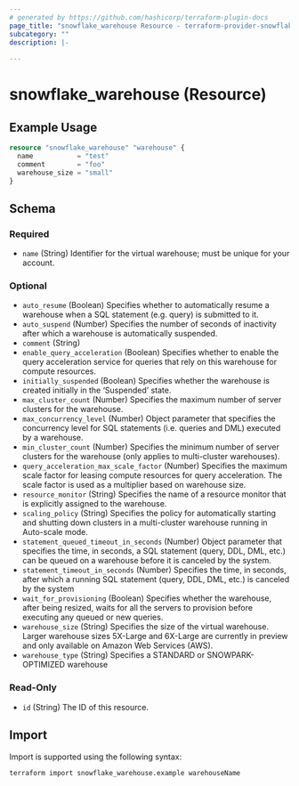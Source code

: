 ```yaml
---
# generated by https://github.com/hashicorp/terraform-plugin-docs
page_title: "snowflake_warehouse Resource - terraform-provider-snowflake"
subcategory: ""
description: |-
  
---
```


# snowflake_warehouse (Resource)



## Example Usage

```terraform
resource "snowflake_warehouse" "warehouse" {
  name           = "test"
  comment        = "foo"
  warehouse_size = "small"
}
```

<!-- schema generated by tfplugindocs -->
## Schema

### Required

- `name` (String) Identifier for the virtual warehouse; must be unique for your account.

### Optional

- `auto_resume` (Boolean) Specifies whether to automatically resume a warehouse when a SQL statement (e.g. query) is submitted to it.
- `auto_suspend` (Number) Specifies the number of seconds of inactivity after which a warehouse is automatically suspended.
- `comment` (String)
- `enable_query_acceleration` (Boolean) Specifies whether to enable the query acceleration service for queries that rely on this warehouse for compute resources.
- `initially_suspended` (Boolean) Specifies whether the warehouse is created initially in the ‘Suspended’ state.
- `max_cluster_count` (Number) Specifies the maximum number of server clusters for the warehouse.
- `max_concurrency_level` (Number) Object parameter that specifies the concurrency level for SQL statements (i.e. queries and DML) executed by a warehouse.
- `min_cluster_count` (Number) Specifies the minimum number of server clusters for the warehouse (only applies to multi-cluster warehouses).
- `query_acceleration_max_scale_factor` (Number) Specifies the maximum scale factor for leasing compute resources for query acceleration. The scale factor is used as a multiplier based on warehouse size.
- `resource_monitor` (String) Specifies the name of a resource monitor that is explicitly assigned to the warehouse.
- `scaling_policy` (String) Specifies the policy for automatically starting and shutting down clusters in a multi-cluster warehouse running in Auto-scale mode.
- `statement_queued_timeout_in_seconds` (Number) Object parameter that specifies the time, in seconds, a SQL statement (query, DDL, DML, etc.) can be queued on a warehouse before it is canceled by the system.
- `statement_timeout_in_seconds` (Number) Specifies the time, in seconds, after which a running SQL statement (query, DDL, DML, etc.) is canceled by the system
- `wait_for_provisioning` (Boolean) Specifies whether the warehouse, after being resized, waits for all the servers to provision before executing any queued or new queries.
- `warehouse_size` (String) Specifies the size of the virtual warehouse. Larger warehouse sizes 5X-Large and 6X-Large are currently in preview and only available on Amazon Web Services (AWS).
- `warehouse_type` (String) Specifies a STANDARD or SNOWPARK-OPTIMIZED warehouse

### Read-Only

- `id` (String) The ID of this resource.

## Import

Import is supported using the following syntax:

```shell
terraform import snowflake_warehouse.example warehouseName
```
